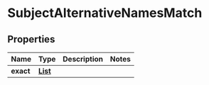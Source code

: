 

# SubjectAlternativeNamesMatch


## Properties

| Name | Type | Description | Notes |
|------------ | ------------- | ------------- | -------------|
|**exact** | [**List**](List.md) |  |  |



